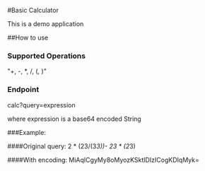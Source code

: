 #Basic Calculator

This is a demo application

##How to use
### Supported Operations

"+, -, *, /, (,  )"

### Endpoint

calc?query=expression

where expression is a base64 encoded String

###Example:

####Original query: 
2 * (23/(3*3))- 23 * (2*3)

####With encoding: 
MiAqICgyMy8oMyozKSktIDIzICogKDIqMyk=